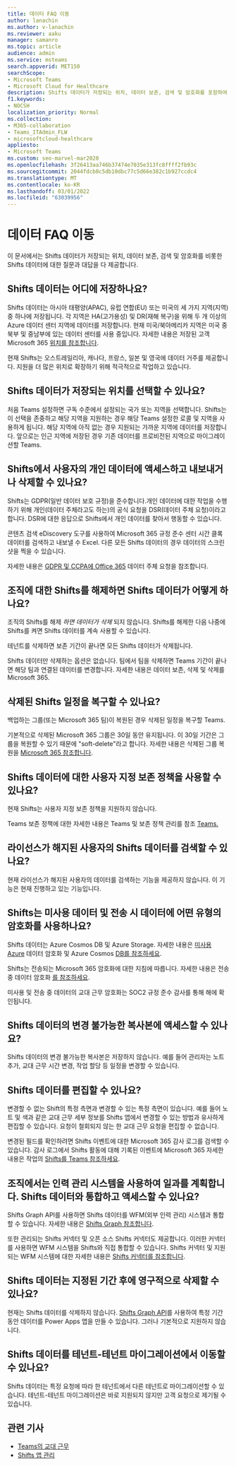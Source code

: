 ```yaml
---
title: 데이터 FAQ 이동
author: lanachin
ms.author: v-lanachin
ms.reviewer: aaku
manager: samanro
ms.topic: article
audience: admin
ms.service: msteams
search.appverid: MET150
searchScope:
- Microsoft Teams
- Microsoft Cloud for Healthcare
description: Shifts 데이터가 저장되는 위치, 데이터 보존, 검색 및 암호화를 포함하여 Shifts 데이터에 대해 자주 묻는 질문에 대한 답변을 얻습니다.
f1.keywords:
- NOCSH
localization_priority: Normal
ms.collection:
- M365-collaboration
- Teams_ITAdmin_FLW
- microsoftcloud-healthcare
appliesto:
- Microsoft Teams
ms.custom: seo-marvel-mar2020
ms.openlocfilehash: 3f26413aa746b37474e7035e313fc8ffff2fb93c
ms.sourcegitcommit: 2044fdcb0c5db10dbc77c5d66e382c1b927ccdc4
ms.translationtype: MT
ms.contentlocale: ko-KR
ms.lasthandoff: 03/01/2022
ms.locfileid: "63039956"
---
```

# <a name="shifts-data-faq"></a>데이터 FAQ 이동

이 문서에서는 Shifts 데이터가 저장되는 위치, 데이터 보존, 검색 및 암호화를 비롯한 Shifts 데이터에 대한 질문과 대답을 다 제공합니다.

## <a name="where-is-shifts-data-stored"></a>Shifts 데이터는 어디에 저장하나요?

Shifts 데이터는 아시아 태평양(APAC), 유럽 연합(EU) 또는 미국의 세 가지 지역(지역) 중 하나에 저장됩니다. 각 지역은 HA(고가용성) 및 DR(재해 복구)을 위해 두 개 이상의 Azure 데이터 센터 지역에 데이터를 저장합니다. 현재 미국/북아메리카 지역은 미국 중북부 및 중남부에 있는 데이터 센터를 사용 중입니다. 자세한 내용은 저장된 고객 Microsoft 365 [위치를 참조합니다](/microsoft-365/enterprise/o365-data-locations).

현재 Shifts는 오스트레일리아, 캐나다, 프랑스, 일본 및 영국에 데이터 거주를 제공합니다. 지원을 더 많은 위치로 확장하기 위해 적극적으로 작업하고 있습니다.

## <a name="can-i-choose-where-shifts-data-is-stored"></a>Shifts 데이터가 저장되는 위치를 선택할 수 있나요?

처음 Teams 설정하면 구독 수준에서 설정되는 국가 또는 지역을 선택합니다. Shifts는 이 선택을 존중하고 해당 지역을 지원하는 경우 해당 Teams 설정한 로콜 및 지역을 사용하게 됩니다. 해당 지역에 아직 없는 경우 지원되는 가까운 지역에 데이터를 저장합니다. 앞으로는 인근 지역에 저장된 경우 기존 데이터를 프로비전된 지역으로 마이그레이션할 Teams.

## <a name="can-i-access-and-export-or-delete-a-users-personal-data-in-shifts"></a>Shifts에서 사용자의 개인 데이터에 액세스하고 내보내거나 삭제할 수 있나요?

Shifts는 GDPR(일반 데이터 보호 규정)을 준수합니다.개인 데이터에 대한 작업을 수행하기 위해 개인(데이터 주체라고도 하는)의 공식 요청을 DSR(데이터 주체 요청)이라고 합니다. DSR에 대한 응답으로 Shifts에서 개인 데이터를 찾아서 행동할 수 있습니다.

콘텐츠 검색 eDiscovery 도구를 사용하여 Microsoft 365 규정 준수 센터 시간 클록 데이터를 검색하고 내보낼 수 Excel. 다른 모든 Shifts 데이터의 경우 데이터의 스크린샷을 찍을 수 있습니다.

자세한 내용은 [GDPR 및 CCPA에 Office 365](/microsoft-365/compliance/gdpr-dsr-office365) 데이터 주체 요청을 참조합니다.

## <a name="what-happens-to-shifts-data-if-i-turn-off-shifts-for-my-organization"></a>조직에 대한 Shifts를 해제하면 Shifts 데이터가 어떻게 하나요?

조직의 Shifts를 해제 *하면 데이터가 삭제* 되지 않습니다. Shifts를 해제한 다음 나중에 Shifts를 켜면 Shifts 데이터를 계속 사용할 수 있습니다.

테넌트를 삭제하면 보존 기간이 끝나면 모든 Shifts 데이터가 삭제됩니다.

Shifts 데이터만 삭제하는 옵션은 없습니다. 팀에서 팀을 삭제하면 Teams 기간이 끝나면 해당 팀과 연결된 데이터를 변경합니다. 자세한 내용은 데이터 보존[,](/compliance/assurance/assurance-data-retention-deletion-and-destruction-overview) 삭제 및 삭제를 Microsoft 365.

## <a name="can-i-recover-a-shifts-schedule-that-was-deleted"></a>삭제된 Shifts 일정을 복구할 수 있나요?

백업하는 그룹(또는 Microsoft 365 팀)이 복원된 경우 삭제된 일정을 복구할 Teams.

기본적으로 삭제된 Microsoft 365 그룹은 30일 동안 유지됩니다. 이 30일 기간은 그룹을 복원할 수 있기 때문에 "soft-delete"라고 합니다. 자세한 내용은 삭제된 그룹 복원을 [Microsoft 365 참조합니다](/microsoft-365/admin/create-groups/restore-deleted-group?view=o365-worldwide&tabs=admin-center).

## <a name="can-i-use-custom-retention-policies-for-shifts-data"></a>Shifts 데이터에 대한 사용자 지정 보존 정책을 사용할 수 있나요?

현재 Shifts는 사용자 지정 보존 정책을 지원하지 않습니다.

Teams 보존 정책에 대한 자세한 내용은 Teams 및 보존 정책 관리를 참조 [](/microsoft-365/compliance/retention-policies-teams) [Teams.](../../retention-policies.md)

## <a name="can-i-retrieve-shifts-data-for-a-user-whose-license-was-revoked"></a>라이선스가 해지된 사용자의 Shifts 데이터를 검색할 수 있나요?

현재 라이선스가 해지된 사용자의 데이터를 검색하는 기능을 제공하지 않습니다. 이 기능은 현재 진행하고 있는 기능입니다.

## <a name="what-type-of-encryption-does-shifts-use-for-data-at-rest-and-in-transit"></a>Shifts는 미사용 데이터 및 전송 시 데이터에 어떤 유형의 암호화를 사용하나요?

Shifts 데이터는 Azure Cosmos DB 및 Azure Storage. 자세한 내용은 [미사용 Azure](/azure/security/fundamentals/encryption-atrest) 데이터 암호화 및 Azure Cosmos [DB를 참조하세요](/azure/cosmos-db/database-encryption-at-rest).

Shifts는 전송되는 Microsoft 365 암호화에 대한 지침에 따릅니다. 자세한 내용은 전송 중 데이터 암호화 [를 참조하세요](/compliance/assurance/assurance-encryption-in-transit).

미사용 및 전송 중 데이터의 교대 근무 암호화는 SOC2 규정 준수 감사를 통해 해에 확인됩니다.

## <a name="can-i-access-immutable-copies-of-shifts-data"></a>Shifts 데이터의 변경 불가능한 복사본에 액세스할 수 있나요?

Shifts 데이터의 변경 불가능한 복사본은 저장하지 않습니다. 예를 들어 관리자는 노트 추가, 교대 근무 시간 변경, 작업 할당 등 일정을 변경할 수 있습니다.

## <a name="can-shifts-data-be-edited"></a>Shifts 데이터를 편집할 수 있나요?

변경할 수 없는 Shift의 특정 측면과 변경할 수 있는 특정 측면이 있습니다. 예를 들어 노트 및 색과 같은 교대 근무 세부 정보를 Shifts 앱에서 변경할 수 있는 방법과 유사하게 편집할 수 있습니다. 요청이 철회되지 않는 한 교대 근무 요청을 편집할 수 없습니다.

변경된 필드를 확인하려면 Shifts 이벤트에 대한 Microsoft 365 감사 로그를 검색할 수 있습니다. 감사 로그에서 Shifts 활동에 대해 기록된 이벤트에 Microsoft 365 자세한 내용은 작업의 [Shifts를 Teams 참조하세요](../../audit-log-events.md#shifts-in-teams-activities).

## <a name="my-organization-uses-a-workforce-management-system-for-scheduling-can-we-integrate-with-and-access-shifts-data"></a>조직에서는 인력 관리 시스템을 사용하여 일과를 계획합니다. Shifts 데이터와 통합하고 액세스할 수 있나요?

Shifts Graph API를 사용하면 Shifts 데이터를 WFM(외부 인력 관리) 시스템과 통합할 수 있습니다. 자세한 내용은 [Shifts Graph 참조합니다](/graph/api/resources/shift).

또한 관리되는 Shifts 커넥터 및 오픈 소스 Shifts 커넥터도 제공합니다. 이러한 커넥터를 사용하면 WFM 시스템을 Shifts와 직접 통합할 수 있습니다. Shifts 커넥터 및 지원되는 WFM 시스템에 대한 자세한 내용은 [Shifts 커넥터를 참조합니다](shifts-connectors.md).

## <a name="can-shifts-data-be-deleted-permanently-after-a-specified-period-of-time"></a>Shifts 데이터는 지정된 기간 후에 영구적으로 삭제할 수 있나요?

현재는 Shifts 데이터를 삭제하지 않습니다. [Shifts Graph API](/graph/api/resources/shift)를 사용하여 특정 기간 동안 데이터를 Power Apps 앱을 만들 수 있습니다[](/powerapps/maker/). 그러나 기본적으로 지원하지 않습니다.

## <a name="can-shifts-data-be-moved-in-a-tenant-to-tenant-migration"></a>Shifts 데이터를 테넌트-테넌트 마이그레이션에서 이동할 수 있나요?

Shifts 데이터는 특정 요청에 따라 한 테넌트에서 다른 테넌트로 마이그레이션할 수 있습니다. 테넌트-테넌트 마이그레이션은 바로 지원되지 않지만 고객 요청으로 제기될 수 있습니다.

## <a name="related-articles"></a>관련 기사

- [Teams의 교대 근무](../shifts-for-teams-landing-page.md)
- [Shifts 앱 관리](manage-the-shifts-app-for-your-organization-in-teams.md)
